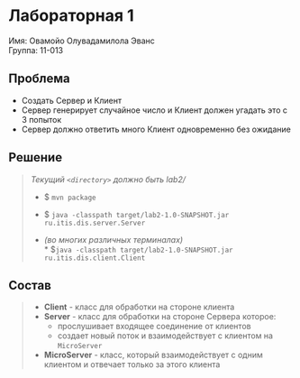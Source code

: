# Лабораторная 1
Имя: Овамойо Олувадамилола Эванс  
Группа: 11-013
## Проблема
- Создать Сервер и Клиент
- Сервер генерирует случайное число и Клиент должен угадать это с 3 попыток
- Сервер должно ответить много Клиент одновременно без ожидание


## Решение
> *Текущий `<directory>` должно быть lab2/*
>- $ `mvn package`
>
>
>- $ `java -classpath target/lab2-1.0-SNAPSHOT.jar ru.itis.dis.server.Server`
> - *(во многих различных терминалах)*   
    * $`java -classpath target/lab2-1.0-SNAPSHOT.jar ru.itis.dis.client.Client`


## Cостав
>* **Client** - класс для обработки на стороне клиента
>* **Server** - класс для обработки на стороне Сервера которое:  
>   * прослушивает входящее соединение от клиентов
>   * создает новый поток и взаимодействует с клиентом на `MicroServer`
>* **MicroServer** - класс, который взаимодействует с одним клиентом и отвечает только за этого клиента
